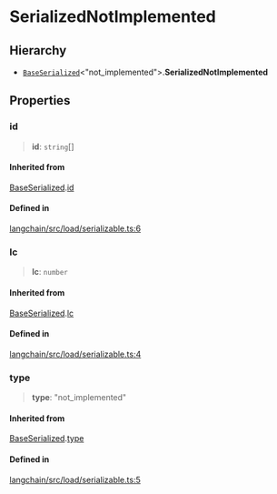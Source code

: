SerializedNotImplemented
========================

Hierarchy[​](#hierarchy "Direct link to Hierarchy")
---------------------------------------------------

*   [`BaseSerialized`](/docs/api/load_serializable/interfaces/BaseSerialized)<"not\_implemented"\>.**SerializedNotImplemented**

Properties[​](#properties "Direct link to Properties")
------------------------------------------------------

### id[​](#id "Direct link to id")

> **id**: `string`\[\]

#### Inherited from[​](#inherited-from "Direct link to Inherited from")

[BaseSerialized](/docs/api/load_serializable/interfaces/BaseSerialized).[id](/docs/api/load_serializable/interfaces/BaseSerialized#id)

#### Defined in[​](#defined-in "Direct link to Defined in")

[langchain/src/load/serializable.ts:6](https://github.com/hwchase17/langchainjs/blob/46e1734/langchain/src/load/serializable.ts#L6)

### lc[​](#lc "Direct link to lc")

> **lc**: `number`

#### Inherited from[​](#inherited-from-1 "Direct link to Inherited from")

[BaseSerialized](/docs/api/load_serializable/interfaces/BaseSerialized).[lc](/docs/api/load_serializable/interfaces/BaseSerialized#lc)

#### Defined in[​](#defined-in-1 "Direct link to Defined in")

[langchain/src/load/serializable.ts:4](https://github.com/hwchase17/langchainjs/blob/46e1734/langchain/src/load/serializable.ts#L4)

### type[​](#type "Direct link to type")

> **type**: "not\_implemented"

#### Inherited from[​](#inherited-from-2 "Direct link to Inherited from")

[BaseSerialized](/docs/api/load_serializable/interfaces/BaseSerialized).[type](/docs/api/load_serializable/interfaces/BaseSerialized#type)

#### Defined in[​](#defined-in-2 "Direct link to Defined in")

[langchain/src/load/serializable.ts:5](https://github.com/hwchase17/langchainjs/blob/46e1734/langchain/src/load/serializable.ts#L5)